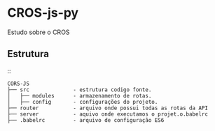 # CROS-js-py
Estudo sobre o CROS



Estrutura 
-----------------
::

    CORS-JS
    ├── src              - estrutura codigo fonte.
    │   ├── modules      - armazenamento de rotas.
    │   ├── config       - configurações do projeto.
    ├── router           - arquivo onde possui todas as rotas da API
    ├── server           - aquivo onde executamos o projet.o.babelrc
    ├── .babelrc         - arquivo de configuração ES6

    

    
   

